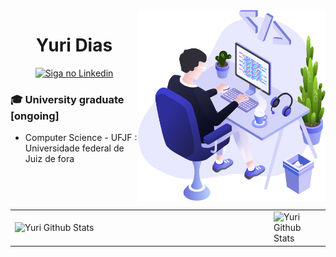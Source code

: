 <img align="right" src="https://github.com/diasYuri/diasYuri/blob/main/img/user.png?raw=true" width="300"/>

<h1 align="center">Yuri Dias</h1>

<p align="center">
 <a href="https://www.linkedin.com/in/yuri-dias/">
    <img alt="Siga no Linkedin" src="https://img.shields.io/badge/-LinkedIn-blue?style=flat-square&logo=Linkedin&logoColor=white&link=https://https://www.linkedin.com/in/yuri-dias//">
  </a>
</p>

<h4 align="center"> 
</h4>

### :mortar_board: University graduate [ongoing]

- Computer Science - UFJF : Universidade federal de Juiz de fora


<p align="center">
<table align='left'>
  <row>
    <td>
     <!-- Card -->
      <img align="left" width="400px" alt="Yuri Github Stats" src="https://github-readme-stats.vercel.app/api?username=diasYuri&show_icons=true&hide_border=true&count_private=true&hide=prs,contribs&theme=radical" />
    </td>
    <td>
      <img align="right" alt="Yuri Github Stats" src="https://github-readme-stats.vercel.app/api/top-langs/?username=diasYuri&layout=compact&theme=radical" />
    </td>
  </row>
</table>
</p>
